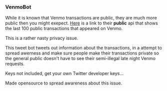 ### VenmoBot

While it is known that Venmo transactions are public,
they are much more public then you might exepect.
[Here](https://venmo.com/api/v5/public?limit=100) is a link to their **public** api that shows the last 100 public transactions that appeared on Venmo.

This is a rather nasty privacy issue.

This tweet bot tweets out information about the transactions, in a attempt to spread awerness and make sure people make their transactions private so the general public doesn't have to see their semi-illegal late night Venmo requests. 

Keys not included, get your own Twitter developer keys...

Made opensource to spread awareness about this issue. 